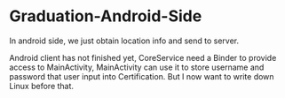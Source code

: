# Graduation-Android-Side
In android side, we just obtain location info and send to server.

Android client has not finished yet, CoreService need a Binder to provide access to MainActivity, MainActivity can use it to store
username and password that user input into Certification. But I now want to write down Linux before that.
